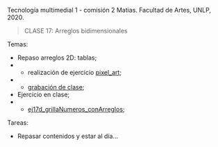 Tecnología multimedial 1 - comisión 2 Matias. Facultad de Artes, UNLP, 2020.

> CLASE 17: Arreglos bidimensionales

Temas:

- Repaso arreglos 2D: tablas;
- - realización de ejercicio [pixel_art](https://github.com/matiasjl/TM1-2020/tree/master/clase17_8_18/ej17b_pixelArt_conArreglos);
- - [grabación de clase](https://drive.google.com/file/d/1Qwx7FLNOIjpDZokeuESdSyxY2gtzJpvR/view?usp=sharing);
- Ejercicio en clase;
- - [ej17d_grillaNumeros_conArreglos](https://github.com/matiasjl/TM1-2020/tree/master/clase17_8_18/ej17d_grillaNumeros_conArreglos);

Tareas:
- Repasar contenidos y estar al día...
